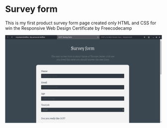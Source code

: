 # Survey form

This is my first product survey form page created only HTML and CSS for win the Responsive Web Design Certificate by Freecodecamp

![Preview](./.screenshots/preview-form.png)